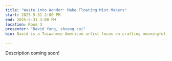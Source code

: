 ```yaml
---
title: "Waste into Wonder: Make Floating Mist Makers"
start: 2025-5-31 2:00 PM
end: 2025-5-31 3:00 PM
location: Room 3
presenter: "David Yang, shuang cai"
bio: David is a Taiwanese American artist focus on crafting meaningful, joyful experiences that reveal the subtle ways people connect and communicate.

---
```


Description coming soon!
